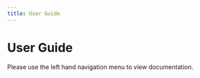 ```yaml
---
title: User Guide
---
```


# User Guide

Please use the left hand navigation menu to view documentation.
